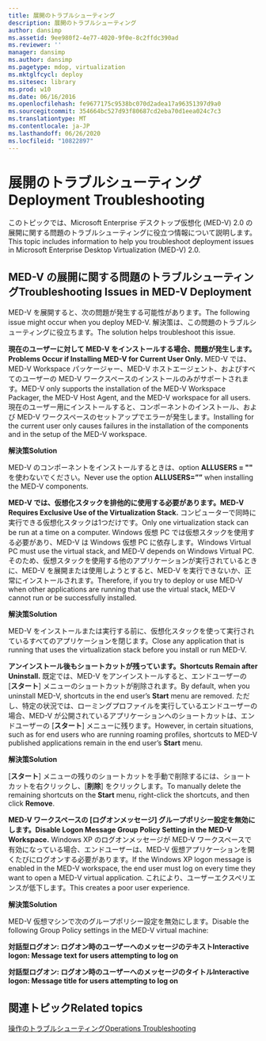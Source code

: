 ```yaml
---
title: 展開のトラブルシューティング
description: 展開のトラブルシューティング
author: dansimp
ms.assetid: 9ee980f2-4e77-4020-9f0e-8c2ffdc390ad
ms.reviewer: ''
manager: dansimp
ms.author: dansimp
ms.pagetype: mdop, virtualization
ms.mktglfcycl: deploy
ms.sitesec: library
ms.prod: w10
ms.date: 06/16/2016
ms.openlocfilehash: fe9677175c9538bc070d2adea17a96351397d9a0
ms.sourcegitcommit: 354664bc527d93f80687cd2eba70d1eea024c7c3
ms.translationtype: MT
ms.contentlocale: ja-JP
ms.lasthandoff: 06/26/2020
ms.locfileid: "10822897"
---
```

# <span data-ttu-id="c529c-103">展開のトラブルシューティング</span><span class="sxs-lookup"><span data-stu-id="c529c-103">Deployment Troubleshooting</span></span>


<span data-ttu-id="c529c-104">このトピックでは、Microsoft Enterprise デスクトップ仮想化 (MED-V) 2.0 の展開に関する問題のトラブルシューティングに役立つ情報について説明します。</span><span class="sxs-lookup"><span data-stu-id="c529c-104">This topic includes information to help you troubleshoot deployment issues in Microsoft Enterprise Desktop Virtualization (MED-V) 2.0.</span></span>

## <span data-ttu-id="c529c-105">MED-V の展開に関する問題のトラブルシューティング</span><span class="sxs-lookup"><span data-stu-id="c529c-105">Troubleshooting Issues in MED-V Deployment</span></span>


<span data-ttu-id="c529c-106">MED-V を展開すると、次の問題が発生する可能性があります。</span><span class="sxs-lookup"><span data-stu-id="c529c-106">The following issue might occur when you deploy MED-V.</span></span> <span data-ttu-id="c529c-107">解決策は、この問題のトラブルシューティングに役立ちます。</span><span class="sxs-lookup"><span data-stu-id="c529c-107">The solution helps troubleshoot this issue.</span></span>

**<span data-ttu-id="c529c-108">現在のユーザーに対して MED-V をインストールする場合、問題が発生します。</span><span class="sxs-lookup"><span data-stu-id="c529c-108">Problems Occur if Installing MED-V for Current User Only.</span></span>** <span data-ttu-id="c529c-109">MED-V では、MED-V Workspace パッケージャー、MED-V ホストエージェント、およびすべてのユーザーの MED-V ワークスペースのインストールのみがサポートされます。</span><span class="sxs-lookup"><span data-stu-id="c529c-109">MED-V only supports the installation of the MED-V Workspace Packager, the MED-V Host Agent, and the MED-V workspace for all users.</span></span> <span data-ttu-id="c529c-110">現在のユーザー用にインストールすると、コンポーネントのインストール、および MED-V ワークスペースのセットアップでエラーが発生します。</span><span class="sxs-lookup"><span data-stu-id="c529c-110">Installing for the current user only causes failures in the installation of the components and in the setup of the MED-V workspace.</span></span>

**<span data-ttu-id="c529c-111">解決策</span><span class="sxs-lookup"><span data-stu-id="c529c-111">Solution</span></span>**

<span data-ttu-id="c529c-112">MED-V のコンポーネントをインストールするときは、option **ALLUSERS = ""** を使わないでください。</span><span class="sxs-lookup"><span data-stu-id="c529c-112">Never use the option **ALLUSERS=””** when installing the MED-V components.</span></span>

**<span data-ttu-id="c529c-113">MED-V では、仮想化スタックを排他的に使用する必要があります。</span><span class="sxs-lookup"><span data-stu-id="c529c-113">MED-V Requires Exclusive Use of the Virtualization Stack.</span></span>** <span data-ttu-id="c529c-114">コンピューターで同時に実行できる仮想化スタックは1つだけです。</span><span class="sxs-lookup"><span data-stu-id="c529c-114">Only one virtualization stack can be run at a time on a computer.</span></span> <span data-ttu-id="c529c-115">Windows 仮想 PC では仮想スタックを使用する必要があり、MED-V は Windows 仮想 PC に依存します。</span><span class="sxs-lookup"><span data-stu-id="c529c-115">Windows Virtual PC must use the virtual stack, and MED-V depends on Windows Virtual PC.</span></span> <span data-ttu-id="c529c-116">そのため、仮想スタックを使用する他のアプリケーションが実行されているときに、MED-V を展開または使用しようとすると、MED-V を実行できないか、正常にインストールされます。</span><span class="sxs-lookup"><span data-stu-id="c529c-116">Therefore, if you try to deploy or use MED-V when other applications are running that use the virtual stack, MED-V cannot run or be successfully installed.</span></span>

**<span data-ttu-id="c529c-117">解決策</span><span class="sxs-lookup"><span data-stu-id="c529c-117">Solution</span></span>**

<span data-ttu-id="c529c-118">MED-V をインストールまたは実行する前に、仮想化スタックを使って実行されているすべてのアプリケーションを閉じます。</span><span class="sxs-lookup"><span data-stu-id="c529c-118">Close any application that is running that uses the virtualization stack before you install or run MED-V.</span></span>

**<span data-ttu-id="c529c-119">アンインストール後もショートカットが残っています。</span><span class="sxs-lookup"><span data-stu-id="c529c-119">Shortcuts Remain after Uninstall.</span></span>** <span data-ttu-id="c529c-120">既定では、MED-V をアンインストールすると、エンドユーザーの [**スタート**] メニューのショートカットが削除されます。</span><span class="sxs-lookup"><span data-stu-id="c529c-120">By default, when you uninstall MED-V, shortcuts in the end user’s **Start** menu are removed.</span></span> <span data-ttu-id="c529c-121">ただし、特定の状況では、ローミングプロファイルを実行しているエンドユーザーの場合、MED-V が公開されているアプリケーションへのショートカットは、エンドユーザーの [**スタート**] メニューに残ります。</span><span class="sxs-lookup"><span data-stu-id="c529c-121">However, in certain situations, such as for end users who are running roaming profiles, shortcuts to MED-V published applications remain in the end user’s **Start** menu.</span></span>

**<span data-ttu-id="c529c-122">解決策</span><span class="sxs-lookup"><span data-stu-id="c529c-122">Solution</span></span>**

<span data-ttu-id="c529c-123">[**スタート**] メニューの残りのショートカットを手動で削除するには、ショートカットを右クリックし、[**削除**] をクリックします。</span><span class="sxs-lookup"><span data-stu-id="c529c-123">To manually delete the remaining shortcuts on the **Start** menu, right-click the shortcuts, and then click **Remove**.</span></span>

**<span data-ttu-id="c529c-124">MED-V ワークスペースの [ログオンメッセージ] グループポリシー設定を無効にします。</span><span class="sxs-lookup"><span data-stu-id="c529c-124">Disable Logon Message Group Policy Setting in the MED-V Workspace.</span></span>** <span data-ttu-id="c529c-125">Windows XP のログオンメッセージが MED-V ワークスペースで有効になっている場合、エンドユーザーは、MED-V 仮想アプリケーションを開くたびにログオンする必要があります。</span><span class="sxs-lookup"><span data-stu-id="c529c-125">If the Windows XP logon message is enabled in the MED-V workspace, the end user must log on every time they want to open a MED-V virtual application.</span></span> <span data-ttu-id="c529c-126">これにより、ユーザーエクスペリエンスが低下します。</span><span class="sxs-lookup"><span data-stu-id="c529c-126">This creates a poor user experience.</span></span>

**<span data-ttu-id="c529c-127">解決策</span><span class="sxs-lookup"><span data-stu-id="c529c-127">Solution</span></span>**

<span data-ttu-id="c529c-128">MED-V 仮想マシンで次のグループポリシー設定を無効にします。</span><span class="sxs-lookup"><span data-stu-id="c529c-128">Disable the following Group Policy settings in the MED-V virtual machine:</span></span>

**<span data-ttu-id="c529c-129">対話型ログオン: ログオン時のユーザーへのメッセージのテキスト</span><span class="sxs-lookup"><span data-stu-id="c529c-129">Interactive logon: Message text for users attempting to log on</span></span>**

**<span data-ttu-id="c529c-130">対話型ログオン: ログオン時のユーザーへのメッセージのタイトル</span><span class="sxs-lookup"><span data-stu-id="c529c-130">Interactive logon: Message title for users attempting to log on</span></span>**

## <span data-ttu-id="c529c-131">関連トピック</span><span class="sxs-lookup"><span data-stu-id="c529c-131">Related topics</span></span>


[<span data-ttu-id="c529c-132">操作のトラブルシューティング</span><span class="sxs-lookup"><span data-stu-id="c529c-132">Operations Troubleshooting</span></span>](operations-troubleshooting-medv2.md)

 

 





